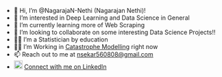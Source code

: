 - 👋 Hi, I’m @NagarajaN-Nethi (Nagarajan Nethi)!
- 👀 I’m interested in Deep Learning and Data Science in General
- 🌱 I’m currently learning more of Web Scraping
- 💞️ I’m looking to collaborate on some interesting Data Science Projects!!
- 👨‍🎓 I’m a Statistician by education 
- 👨‍🏭 I’m Working in [Catastrophe Modelling](https://www.rms.com/catastrophe-modeling) right now
- 📫 Reach out to me at nsekar560808@gmail.com
- <img src="https://user-images.githubusercontent.com/10369716/123642142-96890200-d840-11eb-88bb-65b524f06b81.png" alt="drawing" width="20"/> [Connect with me on LinkedIn](https://www.linkedin.com/in/nagarajan-nethi/)

<!--- NagarajaN-Nethi/NagarajaN-Nethi is a ✨ special ✨ repository because its `README.md` (this file) appears on your GitHub profile. You can click the Preview link to take a look at your changes. --->
